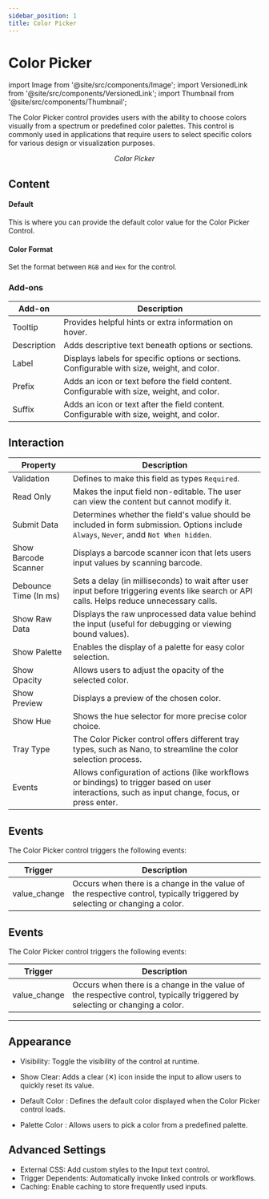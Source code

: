 ```yaml
---
sidebar_position: 1
title: Color Picker
---
```


# Color Picker

import Image from '@site/src/components/Image';
import VersionedLink from '@site/src/components/VersionedLink';
import Thumbnail from '@site/src/components/Thumbnail';

The Color Picker control provides users with the ability to choose colors visually from a spectrum or predefined color palettes. This control is commonly used in applications that require users to select specific colors for various design or visualization purposes.

<figure>
  <Thumbnail src="/img/reference/controls/colorpicker/preview.jpeg" alt="Color Picker" />
  <figcaption align="center"><i>Color Picker</i></figcaption>
</figure>


## Content 

<figure>
  <Thumbnail src="/img/reference/controls/colorpicker/content.png" alt="Color Picker" />
</figure>


#### Default

This is where you can provide the default color value for the Color Picker Control. 

#### Color Format
Set the format between `RGB` and `Hex` for the control.

### Add-ons  

| Add-on      | Description                                                                               |
| ----------- | ----------------------------------------------------------------------------------------- |
| Tooltip     | Provides helpful hints or extra information on hover.                                     |
| Description | Adds descriptive text beneath options or sections.                                        |
| Label       | Displays labels for specific options or sections.   Configurable with size, weight, and color. |
| Prefix      | Adds an icon or text before the field content. Configurable with size, weight, and color. |
| Suffix      | Adds an icon or text after the field content. Configurable with size, weight, and color.  |


## Interaction  

<figure>
  <Thumbnail src="/img/reference/controls/colorpicker/inter.png" alt="Color Picker" />
</figure>


| Property              | Description                                                                                                                                                                                                                                                                                                                                                                                                                                          |
| --------------------- | ---------------------------------------------------------------------------------------------------------------------------------------------------------------------------------------------------------------------------------------------------------------------------------------------------------------------------------------------------------------------------------------------------------------------------------------------------- |
| Validation            | Defines to make this field as types `Required`. |
| Read Only             | Makes the input field non-editable. The user can view the content but cannot modify it. |
| Submit Data           | Determines whether the field's value should be included in form submission. Options include `Always`, `Never`, andd `Not When hidden`.  |
| Show Barcode Scanner  | Displays a barcode scanner icon that lets users input values by scanning barcode.  |
| Debounce Time (In ms) | Sets a delay (in milliseconds) to wait after user input before triggering events like search or API calls. Helps reduce unnecessary calls.|
| Show Raw Data         | Displays the raw unprocessed data value behind the input (useful for debugging or viewing bound values).|
| Show Palette    | Enables the display of a palette for easy color selection.                |
| Show Opacity    | Allows users to adjust the opacity of the selected color.                 |
| Show Preview    | Displays a preview of the chosen color.                                   |
| Show Hue        | Shows the hue selector for more precise color choice.                     |
| Tray Type       | The Color Picker control offers different tray types, such as Nano, to streamline the color selection process. |
| Events                | Allows configuration of actions (like workflows or bindings) to trigger based on user interactions, such as input change, focus, or press enter. |

## Events

The Color Picker control triggers the following events:

| Trigger         | Description                                                               |
|-----------------|---------------------------------------------------------------------------|
| value_change    | Occurs when there is a change in the value of the respective control, typically triggered by selecting or changing a color. |
                 

## Events

The Color Picker control triggers the following events:

| Trigger         | Description                                                               |
|-----------------|---------------------------------------------------------------------------|
| value_change    | Occurs when there is a change in the value of the respective control, typically triggered by selecting or changing a color. |

---

<figure>
  <Thumbnail src="/img/reference/controls/colorpicker/app.png" alt="Color Picker" />
</figure>


## Appearance

* Visibility: Toggle the visibility of the control at runtime.
* Show Clear: Adds a clear (✕) icon inside the input to allow users to quickly reset its value.

* Default Color   : Defines the default color displayed when the Color Picker control loads.   
* Palette Color   : Allows users to pick a color from a predefined palette.   

## Advanced Settings

- External CSS: Add custom styles to the Input text control.
- Trigger Dependents: Automatically invoke linked controls or workflows.
- Caching: Enable caching to store frequently used inputs.